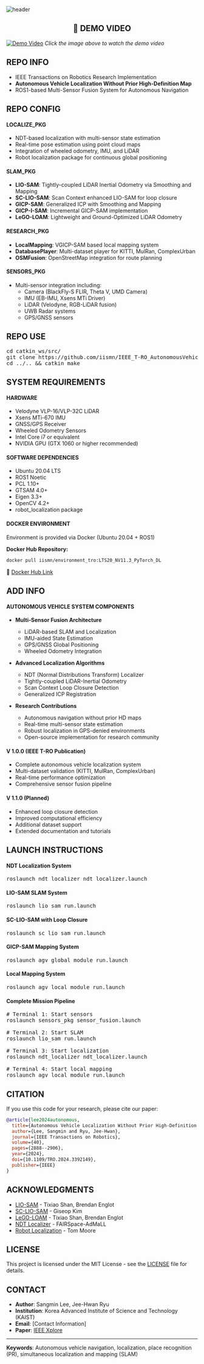 ![header](https://capsule-render.vercel.app/api?type=rect&color=timeGradient&text=AUTONOMOUS%20VEHICLE%20LOCALIZATION&fontSize=20)

## <div align=center>🎥 DEMO VIDEO</div>
[![Demo Video](https://img.youtube.com/vi/_7AnEae8NlM/maxresdefault.jpg)](https://www.youtube.com/watch?v=_7AnEae8NlM)
*Click the image above to watch the demo video*

## <div align=left>REPO INFO</div>  
- IEEE Transactions on Robotics Research Implementation
- **Autonomous Vehicle Localization Without Prior High-Definition Map**
- ROS1-based Multi-Sensor Fusion System for Autonomous Navigation

## <div align=left>REPO CONFIG</div>  
#### LOCALIZE_PKG  
* NDT-based localization with multi-sensor state estimation
* Real-time pose estimation using point cloud maps
* Integration of wheeled odometry, IMU, and LiDAR
* Robot localization package for continuous global positioning

#### SLAM_PKG  
* **LIO-SAM**: Tightly-coupled LiDAR Inertial Odometry via Smoothing and Mapping
* **SC-LIO-SAM**: Scan Context enhanced LIO-SAM for loop closure
* **GICP-SAM**: Generalized ICP with Smoothing and Mapping
* **GICP-I-SAM**: Incremental GICP-SAM implementation
* **LeGO-LOAM**: Lightweight and Ground-Optimized LiDAR Odometry

#### RESEARCH_PKG  
* **LocalMapping**: VGICP-SAM based local mapping system
* **DatabasePlayer**: Multi-dataset player for KITTI, MulRan, ComplexUrban
* **OSMFusion**: OpenStreetMap integration for route planning

#### SENSORS_PKG  
* Multi-sensor integration including:
  - Camera (BlackFly-S FLIR, Theta V, UMD Camera)
  - IMU (EB-IMU, Xsens MTi Driver)
  - LiDAR (Velodyne, RGB-LiDAR fusion)
  - UWB Radar systems
  - GPS/GNSS sensors

## <div align=left>REPO USE</div> 
<pre>cd catkin_ws/src/  
git clone https://github.com/iismn/IEEE_T-RO_AutonomousVehicleLocalization-without-Prior-HDMap.git  
cd ../.. && catkin_make</pre>

## <div align=left>SYSTEM REQUIREMENTS</div>
#### HARDWARE
- Velodyne VLP-16/VLP-32C LiDAR
- Xsens MTi-670 IMU
- GNSS/GPS Receiver
- Wheeled Odometry Sensors
- Intel Core i7 or equivalent
- NVIDIA GPU (GTX 1060 or higher recommended)

#### SOFTWARE DEPENDENCIES
- Ubuntu 20.04 LTS
- ROS1 Noetic
- PCL 1.10+
- GTSAM 4.0+
- Eigen 3.3+
- OpenCV 4.2+
- robot_localization package

#### DOCKER ENVIRONMENT
Environment is provided via Docker (Ubuntu 20.04 + ROS1)

**Docker Hub Repository:**
```bash
docker pull iismn/environment_tro:LTS20_NV11.3_PyTorch_DL
```
🔗 [Docker Hub Link](https://hub.docker.com/repository/docker/iismn/environment_tro/general)

## <div align=left>ADD INFO</div>
#### AUTONOMOUS VEHICLE SYSTEM COMPONENTS 
- **Multi-Sensor Fusion Architecture**
  - LiDAR-based SLAM and Localization
  - IMU-aided State Estimation
  - GPS/GNSS Global Positioning
  - Wheeled Odometry Integration

- **Advanced Localization Algorithms**
  - NDT (Normal Distributions Transform) Localizer
  - Tightly-coupled LiDAR-Inertial Odometry
  - Scan Context Loop Closure Detection
  - Generalized ICP Registration

- **Research Contributions**
  - Autonomous navigation without prior HD maps
  - Real-time multi-sensor state estimation
  - Robust localization in GPS-denied environments
  - Open-source implementation for research community

#### V 1.0.0 (IEEE T-RO Publication)
- Complete autonomous vehicle localization system
- Multi-dataset validation (KITTI, MulRan, ComplexUrban)
- Real-time performance optimization
- Comprehensive sensor fusion pipeline

#### V 1.1.0 (Planned)
- Enhanced loop closure detection
- Improved computational efficiency
- Additional dataset support
- Extended documentation and tutorials

## <div align=left>LAUNCH INSTRUCTIONS</div>
#### NDT Localization System
<pre>roslaunch ndt_localizer ndt_localizer.launch</pre>

#### LIO-SAM SLAM System  
<pre>roslaunch lio_sam run.launch</pre>

#### SC-LIO-SAM with Loop Closure
<pre>roslaunch sc_lio_sam run.launch</pre>

#### GICP-SAM Mapping System
<pre>roslaunch agv_global_module run.launch</pre>

#### Local Mapping System
<pre>roslaunch agv_local_module run.launch</pre>

#### Complete Mission Pipeline
<pre># Terminal 1: Start sensors
roslaunch sensors_pkg sensor_fusion.launch

# Terminal 2: Start SLAM
roslaunch lio_sam run.launch

# Terminal 3: Start localization
roslaunch ndt_localizer ndt_localizer.launch

# Terminal 4: Start local mapping
roslaunch agv_local_module run.launch</pre>

## <div align=left>CITATION</div>
If you use this code for your research, please cite our paper:

```bibtex
@article{lee2024autonomous,
  title={Autonomous Vehicle Localization Without Prior High-Definition Map},
  author={Lee, Sangmin and Ryu, Jee-Hwan},
  journal={IEEE Transactions on Robotics},
  volume={40},
  pages={2888--2906},
  year={2024},
  doi={10.1109/TRO.2024.3392149},
  publisher={IEEE}
}
```

## <div align=left>ACKNOWLEDGMENTS</div>
- [LIO-SAM](https://github.com/TixiaoShan/LIO-SAM) - Tixiao Shan, Brendan Englot
- [SC-LIO-SAM](https://github.com/gisbi-kim/SC-LIO-SAM) - Giseop Kim
- [LeGO-LOAM](https://github.com/RobustFieldAutonomyLab/LeGO-LOAM) - Tixiao Shan, Brendan Englot
- [NDT Localizer](https://github.com/FAIRSpace-AdMaLL/ndt_localizer) - FAIRSpace-AdMaLL
- [Robot Localization](http://docs.ros.org/en/melodic/api/robot_localization/html/index.html) - Tom Moore

## <div align=left>LICENSE</div>
This project is licensed under the MIT License - see the [LICENSE](LICENSE) file for details.

## <div align=left>CONTACT</div>
- **Author**: Sangmin Lee, Jee-Hwan Ryu
- **Institution**: Korea Advanced Institute of Science and Technology (KAIST)
- **Email**: [Contact Information]
- **Paper**: [IEEE Xplore](https://doi.org/10.1109/TRO.2024.3392149)

---
**Keywords**: Autonomous vehicle navigation, localization, place recognition (PR), simultaneous localization and mapping (SLAM)
